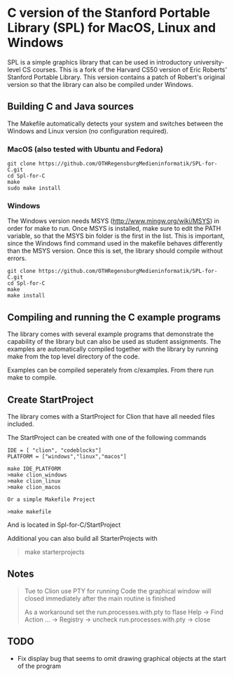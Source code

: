 # C version of the Stanford Portable Library (SPL) for MacOS, Linux and Windows

SPL is a simple graphics library that can be used in introductory 
university-level CS courses. This is a fork of the Harvard CS50 version of 
Eric Roberts' Stanford Portable Library. This version contains a patch of 
Robert's original version so that the library can also be compiled under Windows.

## Building C and Java sources
The Makefile automatically detects your system and switches between the 
Windows and Linux version (no configuration required).

### MacOS (also tested with Ubuntu and Fedora)

    git clone https://github.com/OTHRegensburgMedieninformatik/SPL-for-C.git
    cd Spl-for-C
    make
    sudo make install

### Windows

The Windows version needs MSYS (http://www.mingw.org/wiki/MSYS) in order for 
make to run. Once MSYS is installed, make sure to edit the PATH variable, so 
that the MSYS bin folder is the first in the list. This is important, since 
the Windows find command used in the makefile behaves differently than the 
MSYS version. Once this is set, the library should compile without errors.

    git clone https://github.com/OTHRegensburgMedieninformatik/SPL-for-C.git
    cd Spl-for-C
    make
    make install

## Compiling and running the C example programs
The library comes with several example programs that demonstrate the 
capability of the library but can also be used as student assignments. 
The examples are automatically compiled together with the library by running 
make from the top level directory of the code.

Examples can be compiled seperately from c/examples.
From there run make to compile.

## Create StartProject
The library comes with a StartProject for Clion that have all needed files included.

The StartProject can be created with one of the following commands

    IDE = [ "clion", "codeblocks"]
    PLATFORM = ["windows","linux","macos"]

    make IDE_PLATFORM
    >make clion_windows
    >make clion_linux
    >make clion_macos

    Or a simple Makefile Project

    >make makefile

And is located in Spl-for-C/StartProject

Additional you can also build all StarterProjects with

>make starterprojects

## Notes

>Tue to Clion use PTY for running Code the graphical window will closed 
immediately after the main routine is finished
>
>As a workaround set the run.processes.with.pty to flase
>Help -> Find Action ... -> Registry -> uncheck run.processes.with.pty -> close 

## TODO

* Fix display bug that seems to omit drawing graphical objects at the start of the program
